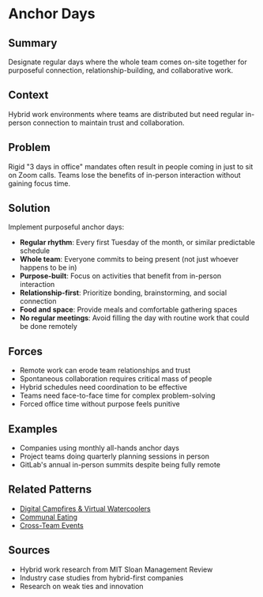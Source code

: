 # Anchor Days

## Summary
Designate regular days where the whole team comes on-site together for purposeful connection, relationship-building, and collaborative work.

## Context
Hybrid work environments where teams are distributed but need regular in-person connection to maintain trust and collaboration.

## Problem
Rigid "3 days in office" mandates often result in people coming in just to sit on Zoom calls. Teams lose the benefits of in-person interaction without gaining focus time.

## Solution
Implement purposeful anchor days:
- **Regular rhythm**: Every first Tuesday of the month, or similar predictable schedule
- **Whole team**: Everyone commits to being present (not just whoever happens to be in)
- **Purpose-built**: Focus on activities that benefit from in-person interaction
- **Relationship-first**: Prioritize bonding, brainstorming, and social connection
- **Food and space**: Provide meals and comfortable gathering spaces
- **No regular meetings**: Avoid filling the day with routine work that could be done remotely

## Forces
- Remote work can erode team relationships and trust
- Spontaneous collaboration requires critical mass of people
- Hybrid schedules need coordination to be effective
- Teams need face-to-face time for complex problem-solving
- Forced office time without purpose feels punitive

## Examples
- Companies using monthly all-hands anchor days
- Project teams doing quarterly planning sessions in person
- GitLab's annual in-person summits despite being fully remote

## Related Patterns
- [Digital Campfires & Virtual Watercoolers](digital-campfires-virtual-watercoolers.md)
- [Communal Eating](../temporal/communal-eating.md)
- [Cross-Team Events](../temporal/cross-team-events.md)

## Sources
- Hybrid work research from MIT Sloan Management Review
- Industry case studies from hybrid-first companies
- Research on weak ties and innovation